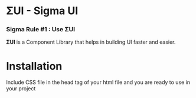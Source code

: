# ΣUI - Sigma UI

### Sigma Rule #1 : Use ΣUI
**ΣUI** is a Component Library that helps in building UI faster and easier.

# Installation

Include CSS file in the head tag of your html file and you are ready to use in your project
